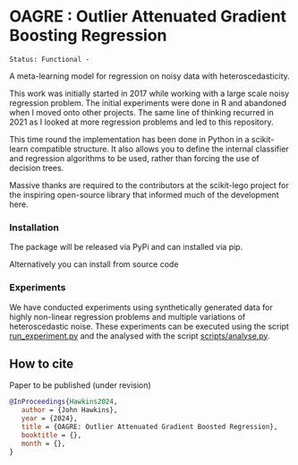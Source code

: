 # OAGRE : Outlier Attenuated Gradient Boosting Regression

```
Status: Functional - 
```

A meta-learning model for regression on noisy data with heteroscedasticity.

This work was initially started in 2017 while working with a large scale
noisy regression problem. The initial experiments were done in R and abandoned
when I moved onto other projects. The same line of thinking recurred in 2021
as I looked at more regression problems and led to this repository.

This time round the implementation has been done in Python in a scikit-learn 
compatible structure. It also allows you to define the internal classifier and 
regression algorithms to be used, rather than forcing the use of decision trees.

Massive thanks are required to the contributors at the scikit-lego project for 
the inspiring open-source library that informed much of the development here.


### Installation

The package will be released via PyPi and can installed via pip.

Alternatively you can install from source code

### Experiments

We have conducted experiments using synthetically generated data for highly non-linear 
regression problems and multiple variations of heteroscedastic noise. 
These experiments can be executed using the script [run_experiment.py](scripts/run_experiment.py)
and the analysed with the script [scripts/analyse.py](scripts/analyse.py).

## How to cite

Paper to be published (under revision)

```bibtex
@InProceedings{Hawkins2024,
   author = {John Hawkins},
   year = {2024},
   title = {OAGRE: Outlier Attenuated Gradient Boosted Regression},
   booktitle = {},
   month = {},
}
```

